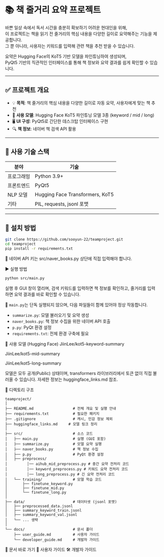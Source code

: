 # 📚 책 줄거리 요약 프로젝트

바쁜 일상 속에서 독서 시간을 충분히 확보하기 어려운 현대인을 위해,  
이 프로젝트는 책을 읽기 전 줄거리의 핵심 내용을 다양한 길이로 요약해주는 기능을 제공합니다.  
그 뿐 아니라, 사용자는 키워드를 입력해 관련 책을 추천 받을 수 있습니다.

요약은 Hugging Face의 KoT5 기반 모델을 파인튜닝하여 생성되며,  
PyQt5 기반의 직관적인 인터페이스를 통해 책 정보와 요약 결과를 쉽게 확인할 수 있습니다.

---

## ✅ 프로젝트 개요

- 💡 **목적**: 책 줄거리의 핵심 내용을 다양한 길이로 자동 요약, 사용자에게 맞는 책 추천
- 🧠 **사용 모델**: Hugging Face KoT5 파인튜닝 모델 3종 (keyword / mid / long)
- 🖥️ **UI 구성**: PyQt5로 간단한 데스크탑 인터페이스 구현
- 🔍 **책 정보**: 네이버 책 검색 API 활용

---

## 🔧 사용 기술 스택

| 분야       | 기술 |
|------------|------|
| 프로그래밍 | Python 3.9+ |
| 프론트엔드 | PyQt5 |
| NLP 모델   | Hugging Face Transformers, KoT5 |
| 기타       | PIL, requests, jsonl 포맷 | 

---

## 🚀 설치 방법

```bash
git clone https://github.com/sooyun-22/teamproject.git
cd teamproject
pip install -r requirements.txt
```
📌 네이버 API 키는 src/naver_books.py 상단에 직접 입력해야 합니다.

▶ 실행 방법
```bash
python src/main.py
```
실행 후 GUI 창이 열리며, 검색 키워드를 입력하면 책 정보를 확인하고, 줄거리를 입력하면 요약 결과를 바로 확인할 수 있습니다.

📌 `main.py`는 단독 실행되지 않으며, 다음 파일들이 함께 있어야 정상 작동합니다.  
- `summarize.py`: 모델 불러오기 및 요약 생성  
- `naver_books.py`: 책 정보 수집을 위한 네이버 API 호출  
- `p.py`: PyQt 환경 설정  
- `requirements.txt`: 전체 환경 구축에 필요


🤖 사용 모델 (Hugging Face) 
JiinLee/kot5-keyword-summary

JiinLee/kot5-mid-summary

JiinLee/kot5-long-summary

모델은 모두 공개(Public) 상태이며, transformers 라이브러리에서 토큰 없이 직접 불러올 수 있습니다.
자세한 정보는 huggingface_links.md 참조.

📁 디렉토리 구조
```plaintext 
teamproject/
│
├── README.md                  # 전체 개요 및 실행 안내
├── requirements.txt           # 필요한 패키지
├── .gitignore                 # 캐시, 민감 정보 제외  
├── huggingface_links.md     # 모델 링크 정리
│
├── src/                       # 소스 코드
│   ├── main.py                # 실행 (GUI 포함)
│   ├── summarize.py           # 모델 요약 실행
│   ├── naver_books.py         # 책 정보 수집
│   ├── p.py                   # PyQt 환경 설정
│   ├── preprocess/
│   	  │── aihub_mid_preprocess.py # 중간 요약 전처리 코드
│   	  │── keyword_preprocess.py # 키워드 요약 전처리 코드
│   	  │── long_preprocess.py # 긴 요약 전처리 코드
│   └── training/              # 모델 학습 코드
│       ├── finetune_keyword.py
│       ├── finetune_mid.py
│       └── finetune_long.py
│
├── data/                      # 데이터셋 (jsonl 포맷)
│   ├── preprocessed_data.jsonl
│   ├── summary_keyword_train.jsonl
│   ├── summary_keyword_val.jsonl
│   └── ... 생략
│
└── docs/                      # 문서 폴더
    ├── user_guide.md          # 사용자 가이드
    └── developer_guide.md     # 개발자 가이드
```

📄 문서 바로 가기
📘 사용자 가이드
🛠️ 개발자 가이드

